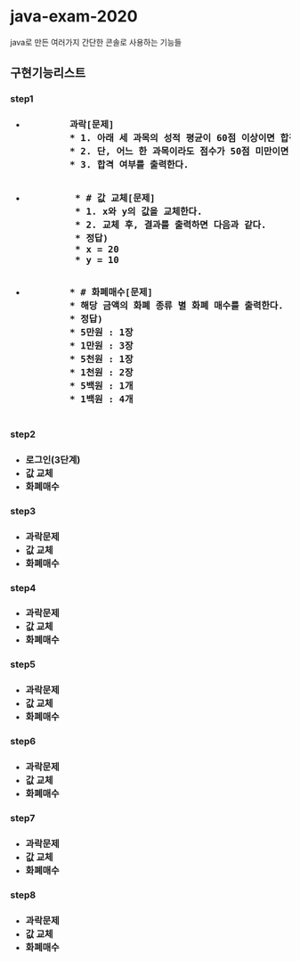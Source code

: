 # java-exam-2020
java로 만든 여러가지 간단한 콘솔로 사용하는 기능들

<h2>구현기능리스트</h2>
<div>
  <h3>step1<h3>
    <ul>
      <li>
        <pre>
        과락[문제]
        * 1. 아래 세 과목의 성적 평균이 60점 이상이면 합격생이다.
        * 2. 단, 어느 한 과목이라도 점수가 50점 미만이면 불합격생이다.
        * 3. 합격 여부를 출력한다.
        </pre>
      </li>
      <li>
        <pre>
         * # 값 교체[문제]
         * 1. x와 y의 값을 교체한다.
         * 2. 교체 후, 결과를 출력하면 다음과 같다.
         * 정답)
         * x = 20
         * y = 10
         </pre>
      </li>
      <li>
        <pre>
        * # 화폐매수[문제]
        * 해당 금액의 화폐 종류 별 화폐 매수를 출력한다.
        * 정답)
        * 5만원 : 1장
        * 1만원 : 3장
        * 5천원 : 1장
        * 1천원 : 2장
        * 5백원 : 1개
        * 1백원 : 4개
        </pre>
      </li>
    </ul>
</div>
    
<div>
  <h3>step2<h3>
    <ul>
      <li>로그인(3단계)</li>
      <li>값 교체</li>
      <li>화폐매수</li>
    </ul>
</div>
  
<div>
  <h3>step3<h3>   
    <ul>
      <li>과락문제</li>
      <li>값 교체</li>
      <li>화폐매수</li>
    </ul>
</div>
    
<div>
  <h3>step4<h3>
    <ul>
      <li>과락문제</li>
      <li>값 교체</li>
      <li>화폐매수</li>
    </ul>
</div>
  
<div>
  <h3>step5<h3>
    <ul>
      <li>과락문제</li>
      <li>값 교체</li>
      <li>화폐매수</li>
    </ul>
</div>
    
<div>
  <h3>step6<h3>
    <ul>
      <li>과락문제</li>
      <li>값 교체</li>
      <li>화폐매수</li>
    </ul>
</div>
  
<div>
  <h3>step7<h3>
    <ul>
      <li>과락문제</li>
      <li>값 교체</li>
      <li>화폐매수</li>
    </ul>
</div>
  
<div>
  <h3>step8<h3>
    <ul>
      <li>과락문제</li>
      <li>값 교체</li>
      <li>화폐매수</li>
    </ul>
</div>

